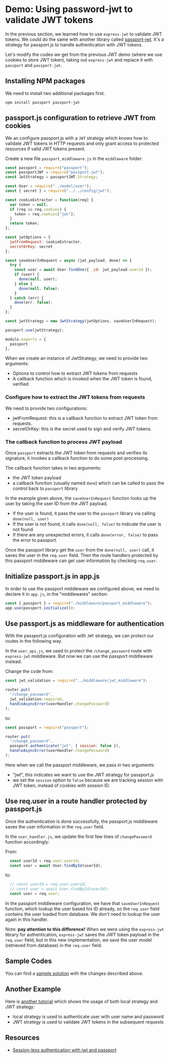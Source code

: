 # Demo: Using password-jwt to validate JWT tokens

In the previous section, we learned how to use `express-jwt` to validate JWT tokens. We could do the same with another library called [passport-jwt](https://www.npmjs.com/package/passport-jwt). It's a strategy for passport.js to handle authentication with JWT tokens.

Let's modify the codes we get from the previous JWT demo (where we use cookies to store JWT token), taking out `express-jwt` and replace it with `passport` and `passport-jwt`.

## Installing NPM packages

We need to install two additional packages first.

```shell
npm install passport passport-jwt
```

## passport.js configuration to retrieve JWT from cookies

We an configure passport.js with a `JWT` strategy which knows how to validate JWT tokens in HTTP requests and only grant access to protected resources if valid JWT tokens present.

Create a new file `passport_middleware.js` in the `middleware` folder:

```javascript
const passport = require("passport");
const passportJWT = require("passport-jwt");
const JwtStrategy = passportJWT.Strategy;

const User = require("../model/user");
const { secret } = require("../../config/jwt");

const cookieExtractor = function(req) {
  var token = null;
  if (req && req.cookies) {
    token = req.cookies["jwt"];
  }
  return token;
};

const jwtOptions = {
  jwtFromRequest: cookieExtractor,
  secretOrKey: secret
};

const saveUserInRequest = async (jwt_payload, done) => {
  try {
    const user = await User.findOne({ _id: jwt_payload.userid });
    if (user) {
      done(null, user);
    } else {
      done(null, false);
    }
  } catch (err) {
    done(err, false);
  }
};

const jwtStrategy = new JwtStrategy(jwtOptions, saveUserInRequest);

passport.use(jwtStrategy);

module.exports = {
  passport
};
```

When we create an instance of JwtStrategy, we need to provide two arguments:

- Options to control how to extract JWT tokens from requests
- A callback function which is invoked when the JWT token is found, verified

### Configure how to extract the JWT tokens from requests

We need to provide two configurations:

- jwtFromRequest: this is a callback function to extract JWT token from requests. 
- secretOrKey: this is the secret used to sign and verify JWT tokens.

### The callback function to process JWT payload

Once `passport` extracts the JWT token from requests and verifies its signature, it invokes a callback function to do some post-processing.

The callback function takes in two arguments:

- the JWT token payload
- a callback function (usually named `done`) which can be called to pass the control back to `passport` library

In the example given above, the `saveUserInRequest` function looks up the user by taking the user ID from the JWT payload.

- If the user is found, it pass the user to the `passport` library via calling `done(null, user)`
- If the user is not found, it calls `done(null, false)` to indicate the user is not found
- If there are any unexpected errors, it calls `done(error, false)` to pass the error to passport.

Once the passport library get the `user` from the `done(null, user)` call, it saves the user in the `req.user` field. Then the route handlers protected by this passport middleware can get user information by checking `req.user`.

## Initialize passport.js in app.js

In order to use the passport middleware we configured above, we need to declare it in `app.js`, in the "middlewares" section:

```javascript
const { passport } = require("./middleware/passport_middleware");
app.use(passport.initialize());
```

## Use passport.js as middleware for authentication

With the passport.js configuration with `JWT` strategy, we can protect our routes in the following way.

In the `user_api.js`, we used to protect the `/change_password` route with `express-jwt` middleware. But now we can use the passport middleware instead.

Change the code from:

```javascript
const jwt_validation = require("../middleware/jwt_middleware");

router.put(
  "/change_password",
  jwt_validation.required,
  handleAsyncError(userHandler.changePassword)
);
```

to:

```javascript
const passport = require("passport");

router.put(
  "/change_password",
  passport.authenticate("jwt", { session: false }),
  handleAsyncError(userHandler.changePassword)
);
```

Here when we call the passport middleware, we pass in two arguments:

- "jwt", this indicates we want to use the JWT strategy for passport.js
- we set the `session` option to `false` because we are tracking session with JWT token, instead of cookies with session ID.

## Use req.user in a route handler protected by passport.js

Once the authentication is done successfully, the passport.js middleware saves the user information in the `req.user` field.

In the `user_handler.js`, we update the first few lines of `changePassword` function accordingly:

From:

```javascript
  const userId = req.user.userid;
  const user = await User.findById(userId);
```

to:

```javascript
  // const userId = req.user.userid;
  // const user = await User.findById(userId);
  const user = req.user;
```

In the passport middleware configuration, we have that `saveUserInRequest` function, which lookup the user based his ID already, so the `req.user` field contains the user loaded from database. We don't need to lookup the user again in this handler.

Note: **pay attention to this difference!** When we were using the `express-jwt` library for authentication, `express-jwt` saves the JWT token payload in the `req.user` field, but in this new implementation, we save the user model (retrieved from database) in the `req.user` field.

## Sample Codes

You can find a [sample solution](https://github.com/thoughtworks-jumpstart/express-jwt-authentication-demo/tree/soution_with_passport_jwt) with the changes described above.

## Another Example

Here is [another tutorial](https://medium.com/front-end-hacking/learn-using-jwt-with-passport-authentication-9761539c4314) which shows the usage of both local strategy and JWT strategy:

- local strategy is used to authenticate user with user name and password
- JWT strategy is used to validate JWT tokens in the subsequent requests

## Resources

- [Session-less authentication with jwt and passport](https://blog.usejournal.com/sessionless-authentication-withe-jwts-with-node-express-passport-js-69b059e4b22c)
